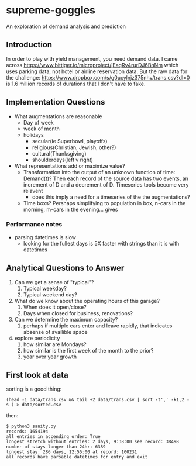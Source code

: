 # supreme-goggles
An exploration of demand analysis and prediction

## Introduction
In order to play with yield management, you need demand data. I came across https://www.bittiger.io/microproject/jEaqRv4rurDJ6BhNm which uses parking data, not hotel or airline reservation data. But the raw data for the challenge: https://www.dropbox.com/s/g0ucylnjz375nhv/trans.csv?dl=0 is 1.6 million records of durations that I don't have to fake.

## Implementation Questions
 * What augmentations are reasonable
   * Day of week
   * week of month
   * holidays
     * secular(ie Superbowl, playoffs)
     * religious(Christian, Jewish, other?)
     * cultural(Thanksgiving)
     * shoulderdays(left v right)
 * What representations add or maximize value?
   * Transformation into the output of an unknown function of time: Demand(t)? Then each record of the source data has two events, an increment of D and a decrement of D. Timeseries tools become very relavent
     * does this imply a need for a timeseries of the the augmentations?
   * Time boxs? Pershaps simplifying to population in box, n-cars in the morning, m-cars in the evening... gives 
   
### Performance notes
 * parsing datetimes is slow
   * looking for the fullest days is 5X faster with strings than it is with datetimes
## Analytical Questions to Answer
 1. Can we get a sense of "typical"?
    1. Typical weekday?
    1. Typical weekend day?
 1. What do we know about the operating hours of this garage?
    1. When does it open/close?
    1. Days when closed for business, renovations?
 1. Can we determine the maximum capacity?
    1. perhaps if multiple cars enter and leave rapidly, that indicates absense of availible space
 1. explore periodicity
    1. how similar are Mondays?
    1. how similar is the first week of the month to the prior?
    1. year over year growth
    
## First look at data
sorting is a good thing:
```shell
(head -1 data/trans.csv && tail +2 data/trans.csv | sort -t',' -k1,2 -s ) > data/sorted.csv
```
then:
```shell
$ python3 sanity.py 
records: 1654194
all entries in accending order: True
longest stretch without entries: 2 days, 9:38:00 see record: 38498
number of stays longer than 24hr: 6389
longest stay: 286 days, 12:55:00 at record: 100231
all records have parsable datetimes for entry and exit
```
